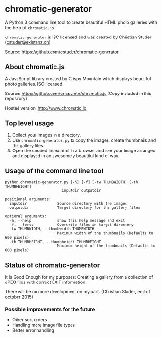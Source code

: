 # chromatic-generator
A Python 3 command line tool to create beautiful HTML photo galleries with the help of `chromatic.js`

`chromatic-generator` is ISC licensed and was created by Christian Studer (cstuder@existenz.ch)

Source: https://github.com/cstuder/chromatic-generator

## About chromatic.js

A JavaScript library created by Crispy Mountain which displays beautiful photo galleries. ISC licensed.

Source: https://github.com/crispymtn/chromatic.js (Copy included in this repository)

Hosted version: http://www.chromatic.io

## Top level usage

1. Collect your images in a directory.
2. Use `chromatic-generator.py` to copy the images, create thumbnails and the gallery files.
3. Open the created index.html in a browser and see your image arranged and displayed in an awesomely beautiful kind of way.

## Usage of the command line tool

    python chromatic-generator.py [-h] [-f] [-tw THUMBWIDTH] [-th THUMBHEIGHT]
                              inputdir outputdir

    positional arguments:
      inputdir              Source directory with the images
      outputdir             Target directory for the gallery files

    optional arguments:
      -h, --help            show this help message and exit
      -f, --force           Overwrite files in target directory
      -tw THUMBWIDTH, --thumbwidth THUMBWIDTH
                            Maximum width of the thumbnails (Defaults to 600 pixels)
      -th THUMBHEIGHT, --thumbheight THUMBHEIGHT
                            Maximum height of the thumbnails (Defaults to 600 pixels)

## Status of chromatic-generator

It is Good Enough for my purposes: Creating a gallery from a collection of JPEG files with correct EXIF information.

There will be no more development on my part. (Christian Studer, end of october 2015)

### Possible improvements for the future

- Other sort orders
- Handling more image file types
- Better error handling



